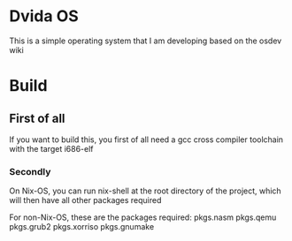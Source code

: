 <h1>Dvida OS</h1>

This is a simple operating system that I am developing based on the osdev wiki

<h1>Build</h1>

<h2>First of all</h2>
If you want to build this, you first of all need a gcc cross compiler toolchain with the target i686-elf

<h3>Secondly</h3>
On Nix-OS, you can run nix-shell at the root directory of the project, which will then have all other packages required

For non-Nix-OS, these are the packages required:
pkgs.nasm
pkgs.qemu
pkgs.grub2
pkgs.xorriso
pkgs.gnumake